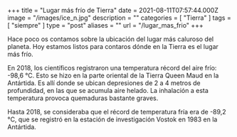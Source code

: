 +++
title = "Lugar más frío de Tierra"
date = 2021-08-11T07:57:44.000Z
image = "/images/ice_n.jpg"
description = ""
categories = [ "Tierra" ]
tags = [ "siempre" ]
type = "post"
aliases = ""
url = "/lugar_mas_frio"
+++

Hace poco os contamos sobre la ubicación del lugar más caluroso del planeta. Hoy estamos listos para contaros dónde en la Tierra es el lugar más frío.

En 2018, los científicos registraron una temperatura récord del aire frío: -98,6 °C. Esto se hizo en la parte oriental de la Tierra Queen Maud en la Antártida. Es allí donde se ubican depresiones de 2 a 4 metros de profundidad, en las que se acumula aire helado. La inhalación a esta temperatura provoca quemaduras bastante graves.

Hasta 2018, se consideraba que el récord de temperatura fría era de -89,2 °С, que se registró en la estación de investigación Vostok en 1983 en la Antártida.

